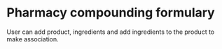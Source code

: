 # Pharmacy compounding formulary

User can add product, ingredients and add ingredients to the product to make association.
